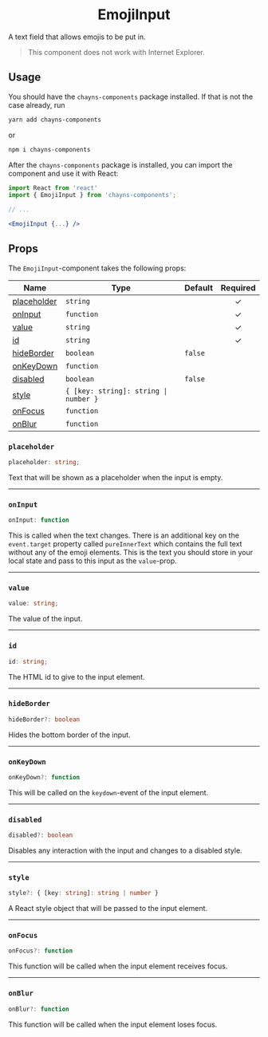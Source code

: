 <div align="center"><h1>EmojiInput</h1></div>

A text field that allows emojis to be put in.

> This component does not work with Internet Explorer.

## Usage

You should have the `chayns-components` package installed. If that is not the
case already, run

```bash
yarn add chayns-components
```

or

```bash
npm i chayns-components
```

After the `chayns-components` package is installed, you can import the component
and use it with React:

```jsx
import React from 'react'
import { EmojiInput } from 'chayns-components';

// ...

<EmojiInput {...} />
```

## Props

The `EmojiInput`-component takes the following props:

| Name                        | Type                                  | Default | Required |
| --------------------------- | ------------------------------------- | ------- | :------: |
| [placeholder](#placeholder) | `string`                              |         |    ✓     |
| [onInput](#oninput)         | `function`                            |         |    ✓     |
| [value](#value)             | `string`                              |         |    ✓     |
| [id](#id)                   | `string`                              |         |    ✓     |
| [hideBorder](#hideborder)   | `boolean`                             | `false` |          |
| [onKeyDown](#onkeydown)     | `function`                            |         |          |
| [disabled](#disabled)       | `boolean`                             | `false` |          |
| [style](#style)             | `{ [key: string]: string \| number }` |         |          |
| [onFocus](#onfocus)         | `function`                            |         |          |
| [onBlur](#onblur)           | `function`                            |         |          |

### `placeholder`

```ts
placeholder: string;
```

Text that will be shown as a placeholder when the input is empty.

---

### `onInput`

```ts
onInput: function
```

This is called when the text changes. There is an additional key on the
`event.target` property called `pureInnerText` which contains the full text
without any of the emoji elements. This is the text you should store in your
local state and pass to this input as the `value`-prop.

---

### `value`

```ts
value: string;
```

The value of the input.

---

### `id`

```ts
id: string;
```

The HTML id to give to the input element.

---

### `hideBorder`

```ts
hideBorder?: boolean
```

Hides the bottom border of the input.

---

### `onKeyDown`

```ts
onKeyDown?: function
```

This will be called on the `keydown`-event of the input element.

---

### `disabled`

```ts
disabled?: boolean
```

Disables any interaction with the input and changes to a disabled style.

---

### `style`

```ts
style?: { [key: string]: string | number }
```

A React style object that will be passed to the input element.

---

### `onFocus`

```ts
onFocus?: function
```

This function will be called when the input element receives focus.

---

### `onBlur`

```ts
onBlur?: function
```

This function will be called when the input element loses focus.
